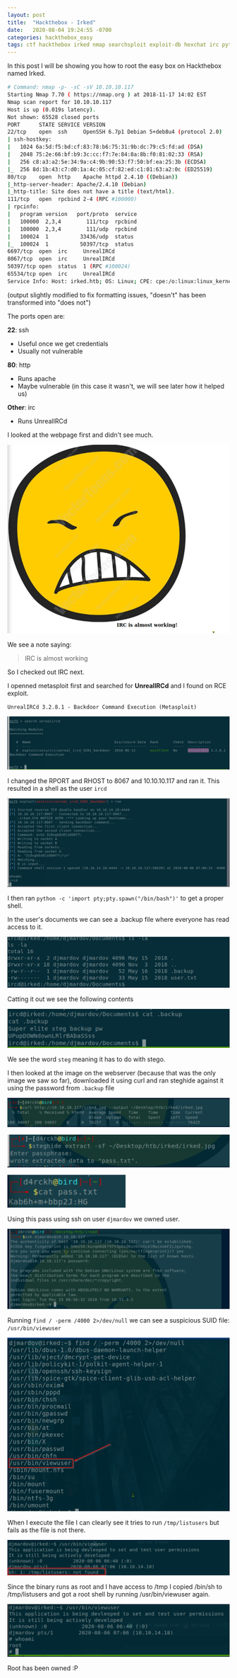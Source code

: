 ```yaml
---
layout: post
title:  "Hackthebox - Irked"
date:   2020-08-04 19:24:55 -0700
categories: hackthebox_easy
tags: ctf hackthebox irked nmap searchsploit exploit-db hexchat irc python steganography steghide ssh su shared-password metasploit exim oscp-like
---
```


In this post I will be showing you how to root the easy box on Hackthebox named Irked.

```bash
# Command: nmap -p- -sC -sV 10.10.10.117
Starting Nmap 7.70 ( https://nmap.org ) at 2018-11-17 14:02 EST
Nmap scan report for 10.10.10.117
Host is up (0.019s latency).
Not shown: 65528 closed ports
PORT      STATE SERVICE VERSION
22/tcp    open  ssh     OpenSSH 6.7p1 Debian 5+deb8u4 (protocol 2.0)
| ssh-hostkey: 
|   1024 6a:5d:f5:bd:cf:83:78:b6:75:31:9b:dc:79:c5:fd:ad (DSA)
|   2048 75:2e:66:bf:b9:3c:cc:f7:7e:84:8a:8b:f0:81:02:33 (RSA)
|   256 c8:a3:a2:5e:34:9a:c4:9b:90:53:f7:50:bf:ea:25:3b (ECDSA)
|_  256 8d:1b:43:c7:d0:1a:4c:05:cf:82:ed:c1:01:63:a2:0c (ED25519)
80/tcp    open  http    Apache httpd 2.4.10 ((Debian))
|_http-server-header: Apache/2.4.10 (Debian)
|_http-title: Site does not have a title (text/html).
111/tcp   open  rpcbind 2-4 (RPC #100000)
| rpcinfo: 
|   program version   port/proto  service
|   100000  2,3,4        111/tcp  rpcbind
|   100000  2,3,4        111/udp  rpcbind
|   100024  1          33436/udp  status
|_  100024  1          50397/tcp  status
6697/tcp  open  irc     UnrealIRCd
8067/tcp  open  irc     UnrealIRCd
50397/tcp open  status  1 (RPC #100024)
65534/tcp open  irc     UnrealIRCd
Service Info: Host: irked.htb; OS: Linux; CPE: cpe:/o:linux:linux_kernel
``` 
(output slightly modified to fix formatting issues, "doesn't" has been transformed into "does not")

The ports open are:

**22**: ssh
- Useful once we get credentials
- Usually not vulnerable

**80**: http
- Runs apache
- Maybe vulnerable (in this case it wasn't, we will see later how it helped us)

**Other**: irc
- Runs UnrealIRCd

I looked at the webpage first and didn't see much.

![image](/assets/images/htb_irked_80.png)

We see a note saying: 
> IRC is almost working

So I checked out IRC next.

I openned metasploit first and searched for **UnrealIRCd** and I found on RCE exploit.

```
UnrealIRCd 3.2.8.1 - Backdoor Command Execution (Metasploit)
```

![image](/assets/images/htb_irked_ms.png)

I changed the RPORT and RHOST to 8067 and 10.10.10.117 and ran it. This resulted in a shell as the user `ircd`

![image](/assets/images/htb_irked_ircdshell.png)

I then ran `python -c 'import pty;pty.spawn("/bin/bash")'` to get a proper shell.

In the user's documents we can see a .backup file where everyone has read access to it.

![image](/assets/images/htb_irked_docs.png)

Catting it out we see the following contents

![image](/assets/images/htb_irked_backup.png)

We see the word `steg` meaning it has to do with stego. 

I then looked at the image on the webserver (because that was the only image we saw so far), downloaded it using curl and ran steghide against it using the password from `.backup` file

![image](/assets/images/htb_irked_curl.png)

![image](/assets/images/htb_irked_steghide.png)

![image](/assets/images/htb_irked_pass.png)

Using this pass using ssh on user `djmardov` we owned user.

![image](/assets/images/htb_irked_ssh.png)

Running `find / -perm /4000 2>/dev/null` we can see a suspicious SUID file: `/usr/bin/viewuser`

![image](/assets/images/htb_irked_suid.png)

When I execute the file I can clearly see it tries to run `/tmp/listusers` but fails as the file is not there.

![image](/assets/images/htb_irked_tmp.png)

Since the binary runs as root and I have access to /tmp I copied /bin/sh to /tmp/listusers and got a root shell by running /usr/bin/viewuser again.

![image](/assets/images/htb_irked_root.png)

Root has been owned :P